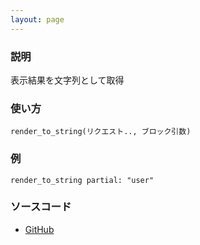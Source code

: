 ```yaml
---
layout: page
---
```


### 説明

表示結果を文字列として取得

### 使い方

    render_to_string(リクエスト.., ブロック引数)

### 例

    render_to_string partial: "user"

### ソースコード

- [GitHub](https://github.com/rails/rails/blob/984c3ef2775781d47efa9f541ce570daa2434a80/actionpack/lib/abstract_controller/rendering.rb#L45)
